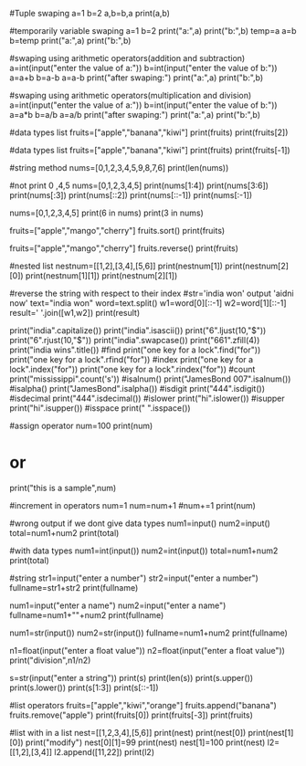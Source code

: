 #Tuple swaping
a=1
b=2
a,b=b,a
print(a,b)

#temporarily variable swaping
a=1
b=2
print("a:",a)
print("b:",b)
temp=a
a=b
b=temp
print("a:",a)
print("b:",b)

#swaping using arithmetic operators(addition and subtraction)
a=int(input("enter the value of a:"))
b=int(input("enter the value of b:"))
a=a+b
b=a-b
a=a-b
print("after swaping:")
print("a:",a)
print("b:",b)


#swaping using arithmetic operators(multiplication and division)
a=int(input("enter the value of a:"))
b=int(input("enter the value of b:"))
a=a*b
b=a/b
a=a/b
print("after swaping:")
print("a:",a)
print("b:",b)

#data types list
fruits=["apple","banana","kiwi"]
print(fruits)
print(fruits[2])

#data types list
fruits=["apple","banana","kiwi"]
print(fruits)
print(fruits[-1])

#string method
nums=[0,1,2,3,4,5,9,8,7,6]
print(len(nums))

#not print 0 ,4,5
nums=[0,1,2,3,4,5]
print(nums[1:4])
print(nums[3:6])
print(nums[:3])
print(nums[::2])
print(nums[::-1])
print(nums[:-1])

nums=[0,1,2,3,4,5]
print(6 in nums)
print(3 in nums)

fruits=["apple","mango","cherry"]
fruits.sort()
print(fruits)

fruits=["apple","mango","cherry"]
fruits.reverse()
print(fruits)

#nested list
nestnum=[[1,2],[3,4],[5,6]]
print(nestnum[1])
print(nestnum[2][0])
print(nestnum[1][1])
print(nestnum[2][1])

#reverse the string with respect to their index
#str='india won'   output 'aidni now'
text="india won"
word=text.split()
w1=word[0][::-1]
w2=word[1][::-1]
result=' '.join([w1,w2])
print(result)


print("india".capitalize())
print("india".isascii())
print("6".ljust(10,"$"))
print("6".rjust(10,"$"))
print("india".swapcase())
print("661".zfill(4))
print("india wins".title())
#find
print("one key for a lock".find("for"))
print("one key for a lock".rfind("for"))
#index
print("one key for a lock".index("for"))
print("one key for a lock".rindex("for"))
#count
print("mississippi".count('s'))
#isalnum()
print("JamesBond 007".isalnum())
#isalpha()
print("JamesBond".isalpha())
#isdigit
print("444".isdigit())
#isdecimal
print("444".isdecimal())
#islower
print("hi".islower())
#isupper
print("hi".isupper())
#isspace
print(" ".isspace())

#assign operator
num=100
print(num)
# or
print("this is a sample",num)

#increment in operators
num=1
num=num+1 #num+=1
print(num)

#wrong output if we dont give data types
num1=input()
num2=input()
total=num1+num2
print(total)

#with data types
num1=int(input())
num2=int(input())
total=num1+num2
print(total)

#string
str1=input("enter a number")
str2=input("enter a number")
fullname=str1+str2
print(fullname)

num1=input("enter a name")
num2=input("enter a name")
fullname=num1+""+num2
print(fullname)

num1=str(input())
num2=str(input())
fullname=num1+num2
print(fullname)

n1=float(input("enter a float value"))
n2=float(input("enter a float value"))
print("division",n1/n2)

s=str(input("enter a string"))
print(s)
print(len(s))
print(s.upper())
print(s.lower())
print(s[1:3])
print(s[::-1])

#list operators
fruits=["apple","kiwi","orange"]
fruits.append("banana")
fruits.remove("apple")
print(fruits[0])
print(fruits[-3])
print(fruits)

#list with in a list
nest=[[1,2,3,4],[5,6]]
print(nest)
print(nest[0])
print(nest[1][0])
print("modify")
nest[0][1]=99
print(nest)
nest[1]=100
print(nest)
l2=[[1,2],[3,4]]
l2.append([11,22])
print(l2)


























